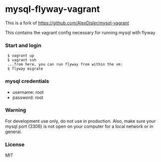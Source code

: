 # mysql-flyway-vagrant

This is a fork of https://github.com/AlexDisler/mysql-vagrant

This contains the vagrant config necessary for running mysql with flyway

### Start and login

     $ vagrant up
     $ vagrant ssh
     ...from here, you can run flyway from within the vm:
     $ flyway migrate

### mysql credentials

- username: root
- password: root


### Warning

For development use only, do not use in production.
Also, make sure your mysql port (3306) is not open on your computer for a local network or in general.

### License

MIT
